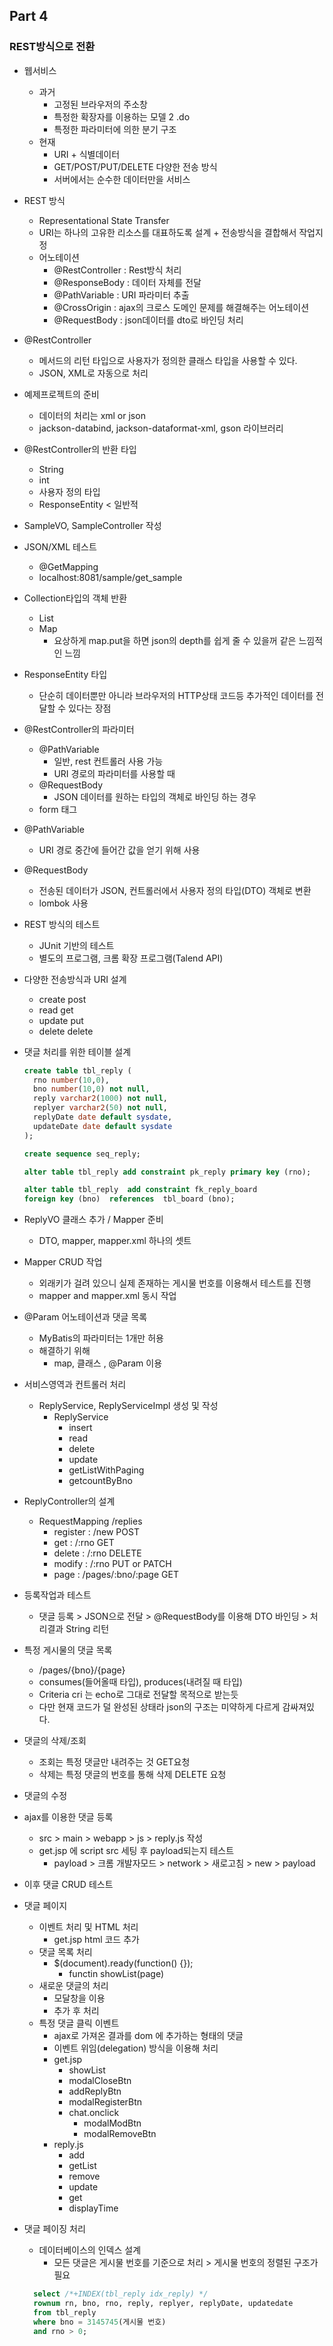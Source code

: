 ## Part 4

### REST방식으로 전환

  - 웹서비스
    * 과거
      + 고정된 브라우저의 주소창
      + 특정한 확장자를 이용하는 모델 2 .do
      + 특정한 파라미터에 의한 분기 구조
    * 현재
      + URI + 식별데이터
      + GET/POST/PUT/DELETE 다양한 전송 방식
      + 서버에서는 순수한 데이터만을 서비스
  
  - REST 방식
    * Representational State Transfer
    * URI는 하나의 고유한 리소스를 대표하도록 설계 + 전송방식을 결합해서 작업지정
    * 어노테이션 
      + @RestController : Rest방식 처리
      + @ResponseBody : 데이터 자체를 전달
      + @PathVariable : URI 파라미터 추출
      + @CrossOrigin : ajax의 크로스 도메인 문제를 해결해주는 어노테이션
      + @RequestBody : json데이터를 dto로 바인딩 처리

  - @RestController
    * 메서드의 리턴 타입으로 사용자가 정의한 클래스 타입을 사용할 수 있다.
    * JSON, XML로 자동으로 처리

  - 예제프로젝트의 준비
    * 데이터의 처리는 xml or json
    * jackson-databind, jackson-dataformat-xml, gson 라이브러리 

  - @RestController의 반환 타입
    * String
    * int
    * 사용자 정의 타입
    * ResponseEntity < 일반적
  
  - SampleVO, SampleController 작성

  - JSON/XML 테스트
    * @GetMapping 
    * localhost:8081/sample/get_sample

  - Collection타입의 객체 반환
    * List
    * Map 
      - 요상하게 map.put을 하면 json의 depth를 쉽게 줄 수 있을꺼 같은 느낌적인 느낌
      
  - ResponseEntity 타입
    * 단순히 데이터뿐만 아니라 브라우저의 HTTP상태 코드등 추가적인 데이터를 전달할 수 있다는 장점

  - @RestController의 파라미터
    * @PathVariable
      + 일반, rest 컨트롤러 사용 가능
      + URI 경로의 파라미터를 사용할 때
    * @RequestBody
      + JSON 데이터를 원하는 타입의 객체로 바인딩 하는 경우
    * form 태그
  
  - @PathVariable
    * URI 경로 중간에 들어간 값을 얻기 위해 사용
  
  - @RequestBody
    * 전송된 데이터가 JSON, 컨트롤러에서 사용자 정의 타입(DTO) 객체로 변환
    * lombok 사용

  - REST 방식의 테스트  
    * JUnit 기반의 테스트
    * 별도의 프로그램, 크롬 확장 프로그램(Talend API)

  - 다양한 전송방식과 URI 설계
    * create post
    * read get
    * update put
    * delete delete

  - 댓글 처리를 위한 테이블 설계

    ```sql
    create table tbl_reply (
      rno number(10,0), 
      bno number(10,0) not null,
      reply varchar2(1000) not null,
      replyer varchar2(50) not null, 
      replyDate date default sysdate, 
      updateDate date default sysdate
    );

    create sequence seq_reply;

    alter table tbl_reply add constraint pk_reply primary key (rno);

    alter table tbl_reply  add constraint fk_reply_board  
    foreign key (bno)  references  tbl_board (bno); 

    ```

  - ReplyVO 클래스 추가 / Mapper 준비
    * DTO, mapper, mapper.xml 하나의 셋트

  - Mapper CRUD 작업 
    * 외래키가 걸려 있으니 실제 존재하는 게시물 번호를 이용해서 테스트를 진행
    * mapper and mapper.xml 동시 작업

  - @Param 어노테이션과 댓글 목록
    + MyBatis의 파라미터는 1개만 허용
    + 해결하기 위해 
      - map, 클래스 , @Param 이용

  - 서비스영역과 컨트롤러 처리
    * ReplyService, ReplyServiceImpl 생성 및 작성
      + ReplyService
        - insert
        - read
        - delete
        - update
        - getListWithPaging
        - getcountByBno

  - ReplyController의 설계 
    * RequestMapping /replies
      + register : /new  POST
      + get : /:rno GET
      + delete : /:rno DELETE
      + modify : /:rno PUT or PATCH
      + page : /pages/:bno/:page GET

  - 등록작업과 테스트
    * 댓글 등록 > JSON으로 전달 > @RequestBody를 이용해 DTO 바인딩 > 처리결과 String 리턴

  - 특정 게시물의 댓글 목록
    * /pages/{bno}/{page}
    * consumes(들어올때 타입), produces(내려질 때 타입)
    * Criteria cri 는 echo로 그대로 전달할 목적으로 받는듯
    * 다만 현재 코드가 덜 완성된 상태라 json의 구조는 미약하게 다르게 감싸져있다.
  
  - 댓글의 삭제/조회
    * 조회는 특정 댓글만 내려주는 것 GET요청
    * 삭제는 특정 댓글의 번호를 통해 삭제 DELETE 요청

  - 댓글의 수정

  - ajax를 이용한 댓글 등록
    * src > main > webapp > js > reply.js 작성
    * get.jsp 에 script src 세팅 후 payload되는지 테스트
      + payload > 크롬 개발자모드 > network > 새로고침 > new > payload

  - 이후 댓글 CRUD 테스트

  - 댓글 페이지 
    * 이벤트 처리 및 HTML 처리
      + get.jsp html 코드 추가 
    * 댓글 목록 처리
      + $(document).ready(function() {});
        - functin showList(page)
    * 새로운 댓글의 처리
      + 모달창을 이용
      + 추가 후 처리
    * 특정 댓글 클릭 이벤트 
      + ajax로 가져온 결과를 dom 에 추가하는 형태의 댓글
      + 이벤트 위임(delegation) 방식을 이용해 처리
      + get.jsp
        - showList
        - modalCloseBtn
        - addReplyBtn
        - modalRegisterBtn
        - chat.onclick
          * modalModBtn
          * modalRemoveBtn
      + reply.js
        - add
        - getList
        - remove
        - update
        - get
        - displayTime
    
  - 댓글 페이징 처리
    * 데이터베이스의 인덱스 설계 
      + 모든 댓글은 게시물 번호를 기준으로 처리 > 게시물 번호의 정렬된 구조가 필요
    ```sql
      select /*+INDEX(tbl_reply idx_reply) */ 
      rownum rn, bno, rno, reply, replyer, replyDate, updatedate
      from tbl_reply
      where bno = 3145745(게시물 번호)
      and rno > 0;
    ```

